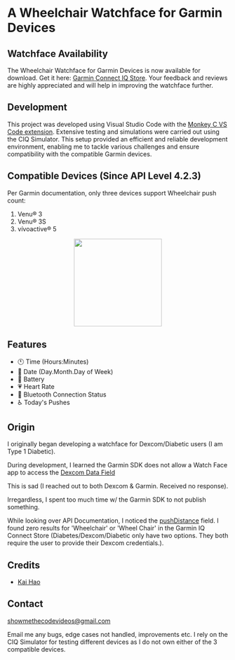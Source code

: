 # A Wheelchair Watchface for Garmin Devices

## Watchface Availability

The Wheelchair Watchface for Garmin Devices is now available for download. Get it here: [Garmin Connect IQ Store](https://apps.garmin.com/en-US/apps/d8257408-647d-410f-adcb-bfcde86541a0). Your feedback and reviews are highly appreciated and will help in improving the watchface further.

## Development

This project was developed using Visual Studio Code with the [Monkey C VS Code extension](https://developer.garmin.com/connect-iq/reference-guides/visual-studio-code-extension/). Extensive testing and simulations were carried out using the CIQ Simulator. This setup provided an efficient and reliable development environment, enabling me to tackle various challenges and ensure compatibility with the compatible Garmin devices.


## Compatible Devices (Since API Level 4.2.3)

Per Garmin documentation, only three devices support Wheelchair push count:

1) Venu® 3
2) Venu® 3S
3) vívoactive® 5

<p align="center"><img src="https://i.imgur.com/IrHsYCD.png" width="200px" /></p>

## Features
- 🕚 Time (Hours:Minutes)
- 📅 Date (Day.Month.Day of Week)
- 🔋 Battery
- 💗 Heart Rate
- 📶 Bluetooth Connection Status
- ♿ Today's Pushes

## Origin

I originally began developing a watchface for Dexcom/Diabetic users (I am Type 1 Diabetic).

During development, I learned the Garmin SDK does not allow a Watch Face app to access the
[Dexcom Data Field](https://apps.garmin.com/en-US/apps/9040cc1d-13de-4d48-a859-6c2a0cedec3e)

This is sad (I reached out to both Dexcom & Garmin. Received no response). 

Irregardless, I spent too much time w/ the Garmin SDK to not publish something. 

While looking over API Documentation, I noticed the [pushDistance](https://developer.garmin.com/connect-iq/api-docs/Toybox/ActivityMonitor/Info.html#pushDistance-var) field. I found zero results for 'Wheelchair' or 'Wheel Chair' in the Garmin IQ Connect Store (Diabetes/Dexcom/Diabetic only have two options. They both require the user to provide their Dexcom credentials.). 

## Credits

- [Kai Hao](https://kaihao.dev/posts/Develop-a-Garmin-watch-face)

## Contact

showmethecodevideos@gmail.com

Email me any bugs, edge cases not handled, improvements etc. I rely on the CIQ Simulator for testing different devices as I do not own either of the 3 compatible devices.

